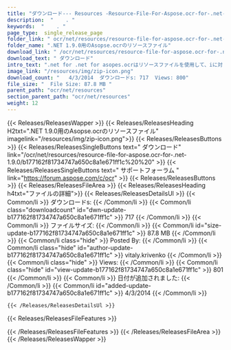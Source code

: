 ```yaml
---
title: "ダウンロード--- Resources -Resource-File-For-Aspose.ocr-for-.net-1.9.0。" 
description:  "    . " 
keywords:  "    . " 
page_type:  single_release_page
folder_link: " ocr/net/resources/resource-file-for-aspose.ocr-for-.net-1.9.0/"
folder_name: ".NET 1.9.0用のAsopse.ocrのリソースファイル"
download_link: " /ocr/net/resources/resource-file-for-aspose.ocr-for-.net-1.9.0/b177162f81734747a650c8a1e671ff1c"
download_text: " ダウンロード"
intro_text: ".net for .net for asopes.ocrはリソースファイルを使用して、iに対してOCR操作を実行します..."
image_link: "/resources/img/zip-icon.png"
download_count: "   4/3/2014  ダウンロードs: 717  Views: 800"
file_size: "  File Size: 87.8 MB "
parent_path: "ocr/net/resources"
section_parent_path: "ocr/net/resources"
weight: 12
---
```


{{< Releases/ReleasesWapper >}}
  {{< Releases/ReleasesHeading H2txt=".NET 1.9.0用のAsopse.ocrのリソースファイル" imagelink="/resources/img/zip-icon.png">}}
  {{< Releases/ReleasesButtons >}}
    {{< Releases/ReleasesSingleButtons text=" ダウンロード" link="/ocr/net/resources/resource-file-for-aspose.ocr-for-.net-1.9.0/b177162f81734747a650c8a1e671ff1c%20%20" >}}
    {{< Releases/ReleasesSingleButtons text=" サポートフォーラム " link="https://forum.aspose.com/c/ocr" >}}
  {{< Releases/ReleasesButtons >}}
  {{< Releases/ReleasesFileArea >}}
    {{< Releases/ReleasesHeading h4txt="ファイルの詳細">}}
    {{< Releases/ReleasesDetailsUl >}}
            {{< Common/li  >}} ダウンロードs: {{< /Common/li >}} 
      {{< Common/li class="downloadcount" id="dwn-update-b177162f81734747a650c8a1e671ff1c" >}} 717 {{< /Common/li >}} 
      {{< Common/li  >}} ファイルサイズ: {{< /Common/li >}} 
      {{< Common/li id="size-update-b177162f81734747a650c8a1e671ff1c" >}} 87.8 MB {{< /Common/li >}} 
      {{< Common/li  class="hide" >}} Posted By: {{< /Common/li >}} 
      {{< Common/li class="hide" id="author-update-b177162f81734747a650c8a1e671ff1c" >}} vitaly.krivenko {{< /Common/li >}} 
      {{< Common/li class="hide"  >}} Views: {{< /Common/li >}} 
      {{< Common/li class="hide" id="view-update-b177162f81734747a650c8a1e671ff1c" >}} 801 {{< /Common/li >}} 
      {{< Common/li  >}} 日付が追加されました: {{< /Common/li >}} 
      {{< Common/li id="added-update-b177162f81734747a650c8a1e671ff1c" >}} 4/3/2014 {{< /Common/li >}} 

    {{< /Releases/ReleasesDetailsUl >}}

  {{< Releases/ReleasesFileFeatures >}}
      
  {{< /Releases/ReleasesFileFeatures >}}
 {{< /Releases/ReleasesFileArea >}}
{{< /Releases/ReleasesWapper >}}


